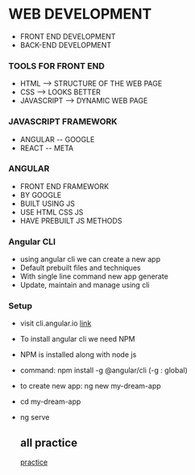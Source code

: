 # WEB DEVELOPMENT
* FRONT END DEVELOPMENT
* BACK-END DEVELOPMENT

### TOOLS FOR FRONT END
* HTML --> STRUCTURE OF THE WEB PAGE
* CSS  --> LOOKS BETTER
* JAVASCRIPT  --> DYNAMIC WEB PAGE

### JAVASCRIPT FRAMEWORK
* ANGULAR -- GOOGLE
* REACT -- META

### ANGULAR
* FRONT END FRAMEWORK
* BY GOOGLE
* BUILT USING JS
* USE HTML CSS JS
* HAVE PREBUILT JS METHODS

### Angular CLI
* using angular cli we can create a new app
* Default prebuilt files and techniques
* With single line command new app generate
* Update, maintain and manage using cli

### Setup
* visit cli.angular.io [link](https://v17.angular.io/cli)
* To install angular cli we need NPM
* NPM is installed along with node js
* command: npm install -g @angular/cli    (-g : global)
* to create new app: ng new my-dream-app
* cd my-dream-app
* ng serve

  ## all practice
  [practice](https://codesandbox.io/p/sandbox/angular-practice-forked-wx2xc2?file=%2Fsrc%2Fapp%2Fapp.component.html%3A3%2C1)
